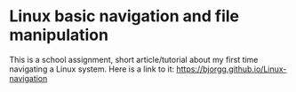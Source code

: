 # Linux basic navigation and file manipulation

This is a school assignment, short article/tutorial about my first time navigating a Linux system. Here is a link to it: https://bjorgg.github.io/Linux-navigation

